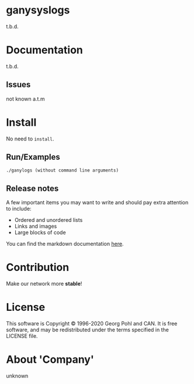 # ganysyslogs
t.b.d.

# Documentation
t.b.d.

## Issues
not known a.t.m

# Install
No need to `install`.

## Run/Examples
```
./ganylogs (without command line arguments)
```

## Release notes
A few important items you may want to write and should pay extra attention to include:

* Ordered and unordered lists
* Links and images
* Large blocks of code

You can find the markdown documentation [here](https://docs.github.com/en/free-pro-team@latest/github/writing-on-github).

# Contribution
Make our network more **stable**!

# License
This software is Copyright © 1996-2020 Georg Pohl and CAN. It is free software, and may be redistributed under the terms specified in the LICENSE file.

# About 'Company'
unknown
